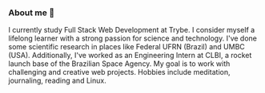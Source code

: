 ### About me 👋
 
I currently study Full Stack Web Development at Trybe. I consider myself a lifelong learner with a strong passion for science and technology. I've done some scientific research in places like Federal UFRN (Brazil) and UMBC (USA). Additionally, I've worked as an Engineering Intern at CLBI, a rocket launch base of the Brazilian Space Agency. My goal is to work with challenging and creative web projects. Hobbies include meditation, journaling, reading and Linux.




